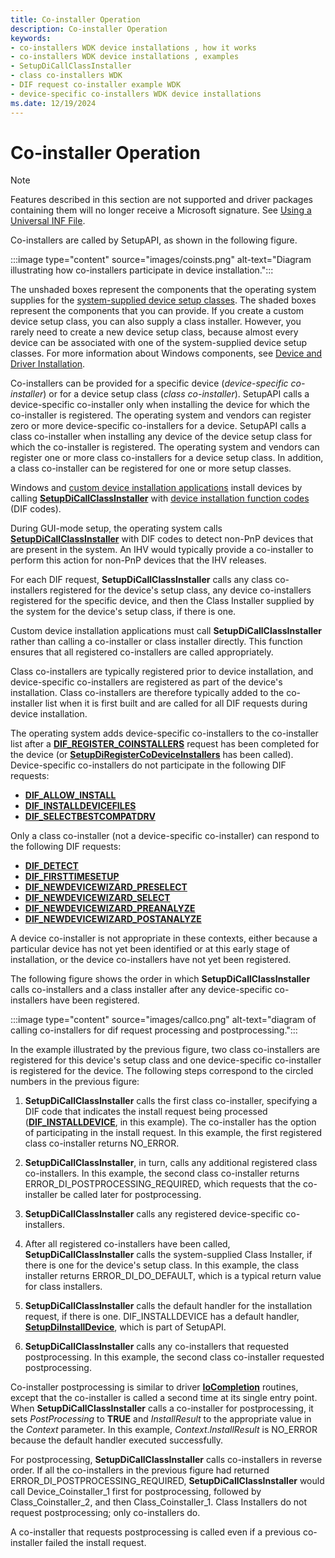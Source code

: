 ```yaml
---
title: Co-installer Operation
description: Co-installer Operation
keywords:
- co-installers WDK device installations , how it works
- co-installers WDK device installations , examples
- SetupDiCallClassInstaller
- class co-installers WDK
- DIF request co-installer example WDK
- device-specific co-installers WDK device installations
ms.date: 12/19/2024
---
```


# Co-installer Operation

> [!NOTE]
> Features described in this section are not supported and driver packages containing them will no longer receive a Microsoft signature. See [Using a Universal INF File](using-a-universal-inf-file.md).

Co-installers are called by SetupAPI, as shown in the following figure.

:::image type="content" source="images/coinsts.png" alt-text="Diagram illustrating how co-installers participate in device installation.":::

The unshaded boxes represent the components that the operating system supplies for the [system-supplied device setup classes](./system-defined-device-setup-classes-reserved-for-system-use.md). The shaded boxes represent the components that you can provide. If you create a custom device setup class, you can also supply a class installer. However, you rarely need to create a new device setup class, because almost every device can be associated with one of the system-supplied device setup classes. For more information about Windows components, see [Device and Driver Installation](./index.md).

Co-installers can be provided for a specific device (*device-specific co-installer*) or for a device setup class (*class co-installer*). SetupAPI calls a device-specific co-installer only when installing the device for which the co-installer is registered. The operating system and vendors can register zero or more device-specific co-installers for a device. SetupAPI calls a class co-installer when installing any device of the device setup class for which the co-installer is registered. The operating system and vendors can register one or more class co-installers for a device setup class. In addition, a class co-installer can be registered for one or more setup classes.

Windows and [custom device installation applications](writing-a-device-installation-application.md) install devices by calling **[SetupDiCallClassInstaller](/windows/win32/api/setupapi/nf-setupapi-setupdicallclassinstaller)** with [device installation function codes](/previous-versions/ff541307(v=vs.85)) (DIF codes).

During GUI-mode setup, the operating system calls **[SetupDiCallClassInstaller](/windows/win32/api/setupapi/nf-setupapi-setupdicallclassinstaller)** with DIF codes to detect non-PnP devices that are present in the system. An IHV would typically provide a co-installer to perform this action for non-PnP devices that the IHV releases.

For each DIF request, **SetupDiCallClassInstaller** calls any class co-installers registered for the device's setup class, any device co-installers registered for the specific device, and then the Class Installer supplied by the system for the device's setup class, if there is one.

Custom device installation applications must call **SetupDiCallClassInstaller** rather than calling a co-installer or class installer directly. This function ensures that all registered co-installers are called appropriately.

Class co-installers are typically registered prior to device installation, and device-specific co-installers are registered as part of the device's installation. Class co-installers are therefore typically added to the co-installer list when it is first built and are called for all DIF requests during device installation.

The operating system adds device-specific co-installers to the co-installer list after a **[DIF_REGISTER_COINSTALLERS](./dif-register-coinstallers.md)** request has been completed for the device (or **[SetupDiRegisterCoDeviceInstallers](/windows/win32/api/setupapi/nf-setupapi-setupdiregistercodeviceinstallers)** has been called). Device-specific co-installers do not participate in the following DIF requests:

- **[DIF_ALLOW_INSTALL](./dif-allow-install.md)**
- **[DIF_INSTALLDEVICEFILES](./dif-installdevicefiles.md)**
- **[DIF_SELECTBESTCOMPATDRV](./dif-selectbestcompatdrv.md)**

Only a class co-installer (not a device-specific co-installer) can respond to the following DIF requests:

- **[DIF_DETECT](./dif-detect.md)**
- **[DIF_FIRSTTIMESETUP](./dif-firsttimesetup.md)**
- **[DIF_NEWDEVICEWIZARD_PRESELECT](./dif-newdevicewizard-preselect.md)**
- **[DIF_NEWDEVICEWIZARD_SELECT](./dif-newdevicewizard-select.md)**
- **[DIF_NEWDEVICEWIZARD_PREANALYZE](./dif-newdevicewizard-preanalyze.md)**
- **[DIF_NEWDEVICEWIZARD_POSTANALYZE](./dif-newdevicewizard-postanalyze.md)**

A device co-installer is not appropriate in these contexts, either because a particular device has not yet been identified or at this early stage of installation, or the device co-installers have not yet been registered.

The following figure shows the order in which **SetupDiCallClassInstaller** calls co-installers and a class installer after any device-specific co-installers have been registered.

:::image type="content" source="images/callco.png" alt-text="diagram of calling co-installers for dif request processing and postprocessing.":::

In the example illustrated by the previous figure, two class co-installers are registered for this device's setup class and one device-specific co-installer is registered for the device. The following steps correspond to the circled numbers in the previous figure:

1. **SetupDiCallClassInstaller** calls the first class co-installer, specifying a DIF code that indicates the install request being processed (**[DIF_INSTALLDEVICE](./dif-installdevice.md)**, in this example). The co-installer has the option of participating in the install request. In this example, the first registered class co-installer returns NO_ERROR.

2. **SetupDiCallClassInstaller**, in turn, calls any additional registered class co-installers. In this example, the second class co-installer returns ERROR_DI_POSTPROCESSING_REQUIRED, which requests that the co-installer be called later for postprocessing.

3. **SetupDiCallClassInstaller** calls any registered device-specific co-installers.

4. After all registered co-installers have been called, **SetupDiCallClassInstaller** calls the system-supplied Class Installer, if there is one for the device's setup class. In this example, the class installer returns ERROR_DI_DO_DEFAULT, which is a typical return value for class installers.

5. **SetupDiCallClassInstaller** calls the default handler for the installation request, if there is one. DIF_INSTALLDEVICE has a default handler, **[SetupDiInstallDevice](/windows/win32/api/setupapi/nf-setupapi-setupdiinstalldevice)**, which is part of SetupAPI.

6. **SetupDiCallClassInstaller** calls any co-installers that requested postprocessing. In this example, the second class co-installer requested postprocessing.

Co-installer postprocessing is similar to driver **[IoCompletion](/windows-hardware/drivers/ddi/wdm/nc-wdm-io_completion_routine)** routines, except that the co-installer is called a second time at its single entry point. When **SetupDiCallClassInstaller** calls a co-installer for postprocessing, it sets *PostProcessing* to **TRUE** and *InstallResult* to the appropriate value in the *Context* parameter. In this example, *Context*.*InstallResult* is NO_ERROR because the default handler executed successfully.

For postprocessing, **SetupDiCallClassInstaller** calls co-installers in reverse order. If all the co-installers in the previous figure had returned ERROR_DI_POSTPROCESSING_REQUIRED, **SetupDiCallClassInstaller** would call Device_Coinstaller_1 first for postprocessing, followed by Class_Coinstaller_2, and then Class_Coinstaller_1. Class Installers do not request postprocessing; only co-installers do.

A co-installer that requests postprocessing is called even if a previous co-installer failed the install request.
